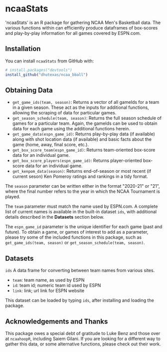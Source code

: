 # ncaaStats
'ncaaStats' is an R package for gathering NCAA Men's Basketball data. The various functions within can efficiently produce dataframes of box-scores and play-by-play information for all games covered by ESPN.com. 

## Installation
You can install `ncaaStats` from GitHub with:

``` r
# install.packages("devtools")
install_github("dhutexas/ncaa_bball")
```

## Obtaining Data
* ```get_game_ids(team, season)```:  Returns a vector of all gameIds for a team in a given season. These act as the inputs for additional functions, allowing the scraping of data for particular games.
* ```get_season_schedule(team, season)```:  Returns the full season schedule of games for a particular team. Again, the gameIds can be used to obtain data for each game using the additional functions herein.
* ```get_game_data(espn_game_id)```:  Returns play-by-play data (if available) along with shot location data (if available) and basic facts about the game (home, away, final score, etc.).
* ```get_box_score_team(espn_game_id)```:  Returns team-oriented box-score data for an individual game.
* ```get_box_score_players(espn_game_id)```:  Returns player-oriented box-score data for an individual game.
* ```get_kenpom_data(season)```:  Returns end-of-season or most recent (if current seson) Ken Pomeroy ratings and rankings in a tidy format.


The `season` parameter can be written either in the format "2020-21" or "21", where the final number refers to the year in which the NCAA Tournament is played.

The `team` parameter must match the name used by ESPN.com. A complete list of current names is available in the built-in dataset `ids`, with additional details described in the __Datasets__ section below.

The `espn_game_id` parameter is the unique identifier for each game (past and future). To obtain a game, or games of interest to add as a parameter, please try some of the included functions in this package, such as ```get_game_ids(team, season)``` or ```get_season_schedule(team, season)```.


## Datasets

```ids``` A data frame for converting between team names from various sites.
 
 * ```team```: team name, as used by ESPN
 * ```id```: team id; numeric team id used by ESPN
 * ```link```: link; url link for ESPN website

This dataset can be loaded by typing ```ids```, after installing and loading the package.

## Acknowledgements and Thanks

This package owes a special debt of gratitude to Luke Benz and those over at `ncaahoopR`, including Saiem Gilani. If you are looking for a different way to gather this data, or some alternative functions, please check out their work.
